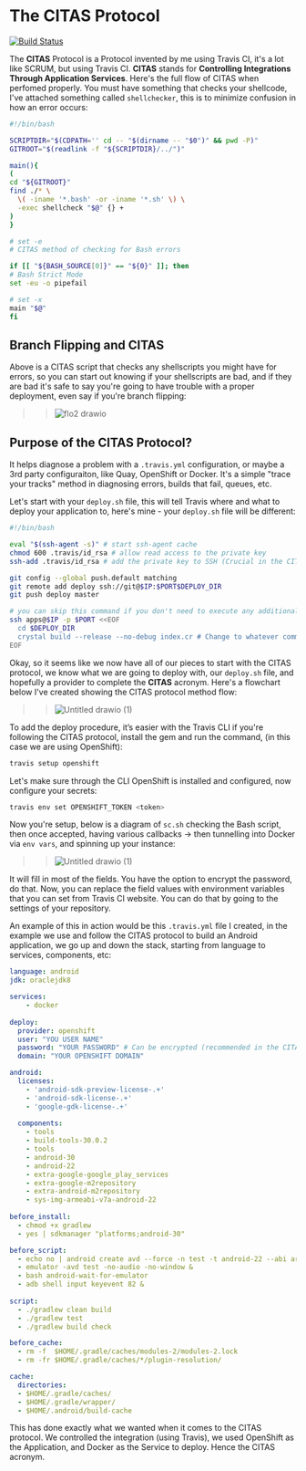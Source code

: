 # The CITAS Protocol 

[![Build Status](https://app.travis-ci.com/Montana/citas-protocol.svg?branch=master)](https://app.travis-ci.com/Montana/citas-protocol)

The **CITAS** Protocol is a Protocol invented by me using Travis CI, it's a lot like SCRUM, but using Travis CI. **CITAS** stands for **Controlling Integrations Through Application Services**. Here's the full flow of CITAS when perfomed properly. You must have something that checks your shellcode, I've attached something called `shellchecker`, this is to minimize confusion in how an error occurs: 

```bash
#!/bin/bash

SCRIPTDIR="$(CDPATH='' cd -- "$(dirname -- "$0")" && pwd -P)"
GITROOT="$(readlink -f "${SCRIPTDIR}/../")"

main(){
(
cd "${GITROOT}"
find ./* \
  \( -iname '*.bash' -or -iname '*.sh' \) \
  -exec shellcheck "$@" {} +
)
}

# set -e 
# CITAS method of checking for Bash errors

if [[ "${BASH_SOURCE[0]}" == "${0}" ]]; then
# Bash Strict Mode
set -eu -o pipefail

# set -x
main "$@"
fi
```
## Branch Flipping and CITAS

Above is a CITAS script that checks any shellscripts you might have for errors, so you can start out knowing if your shellscripts are bad, and if they are bad it's safe to say you're going to have trouble with a proper deployment, even say if you're branch flipping:

>>![flo2 drawio](https://user-images.githubusercontent.com/20936398/142931905-59b78a52-fd78-4a75-9386-7826b1d63488.png)


## Purpose of the CITAS Protocol?


It helps diagnose a problem with a `.travis.yml` configuration, or maybe a 3rd party configuraiton, like Quay, OpenShift or Docker. It's a simple "trace your tracks" method in diagnosing errors, builds that fail, queues, etc. 

Let's start with your `deploy.sh` file, this will tell Travis where and what to deploy your application to, here's mine - your `deploy.sh` file will be different: 

```bash
#!/bin/bash

eval "$(ssh-agent -s)" # start ssh-agent cache
chmod 600 .travis/id_rsa # allow read access to the private key
ssh-add .travis/id_rsa # add the private key to SSH (Crucial in the CITAS Protocol) 

git config --global push.default matching
git remote add deploy ssh://git@$IP:$PORT$DEPLOY_DIR
git push deploy master

# you can skip this command if you don't need to execute any additional commands after deploying.
ssh apps@$IP -p $PORT <<EOF
  cd $DEPLOY_DIR
  crystal build --release --no-debug index.cr # Change to whatever commands you need!
EOF
```
Okay, so it seems like we now have all of our pieces to start with the CITAS protocol, we know what we are going to deploy with, our `deploy.sh` file, and hopefully a provider to complete the **CITAS** acronym. Here's a flowchart below I've created showing the CITAS protocol method flow:

>>![Untitled drawio (1)](https://user-images.githubusercontent.com/20936398/142917731-c446cba0-17ba-4215-9201-4fa920616312.png)

To add the deploy procedure, it’s easier with the Travis CLI if you're following the CITAS protocol, install the gem and run the command, (in this case we are using OpenShift):

```bash
travis setup openshift
```

Let's make sure through the CLI OpenShift is installed and configured, now configure your secrets: 

```bash
travis env set OPENSHIFT_TOKEN <token>
```
Now you're setup, below is a diagram of `sc.sh` checking the Bash script, then once accepted, having various callbacks -> then tunnelling into Docker via `env vars`, and spinning up your instance:

>>![Untitled drawio (1)](https://user-images.githubusercontent.com/20936398/142947950-c479cb45-3105-4f1a-96c7-ec58039391b1.png)

It will fill in most of the fields. You have the option to encrypt the password, do that. Now, you can replace the field values with environment variables that you can set from Travis CI website. You can do that by going to the settings of your repository.

An example of this in action would be this `.travis.yml` file I created, in the example we use and follow the CITAS protocol to build an Android application, we go up and down the stack, starting from language to services, components, etc:  

```yaml
language: android
jdk: oraclejdk8

services: 
    - docker 
    
deploy:
  provider: openshift
  user: "YOU USER NAME"
  password: "YOUR PASSWORD" # Can be encrypted (recommended in the CITAS protocol)
  domain: "YOUR OPENSHIFT DOMAIN"

android:
  licenses:
    - 'android-sdk-preview-license-.+'
    - 'android-sdk-license-.+'
    - 'google-gdk-license-.+'
 
  components:
    - tools
    - build-tools-30.0.2
    - tools
    - android-30
    - android-22
    - extra-google-google_play_services
    - extra-google-m2repository
    - extra-android-m2repository
    - sys-img-armeabi-v7a-android-22
 
before_install:
  - chmod +x gradlew
  - yes | sdkmanager "platforms;android-30"

before_script:
  - echo no | android create avd --force -n test -t android-22 --abi armeabi-v7a
  - emulator -avd test -no-audio -no-window &
  - bash android-wait-for-emulator
  - adb shell input keyevent 82 &
  
script:
  - ./gradlew clean build
  - ./gradlew test
  - ./gradlew build check

before_cache:
  - rm -f  $HOME/.gradle/caches/modules-2/modules-2.lock
  - rm -fr $HOME/.gradle/caches/*/plugin-resolution/

cache:
  directories:
  - $HOME/.gradle/caches/
  - $HOME/.gradle/wrapper/
  - $HOME/.android/build-cache
```
This has done exactly what we wanted when it comes to the CITAS protocol. We controlled the integration (using Travis), we used OpenShift as the Application, and Docker as the Service to deploy. Hence the CITAS acronym. 
